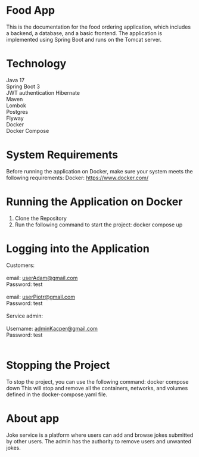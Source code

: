 # Food App
This is the documentation for the food ordering application, which includes a backend, a database, and a basic frontend. The application is implemented 
using Spring Boot and runs on the Tomcat server.
# Technology
Java 17<br>
Spring Boot 3<br>
JWT authentication
Hibernate<br>
Maven<br>
Lombok<br>
Postgres<br>
Flyway<br>
Docker<br>
Docker Compose<br>
# System Requirements
Before running the application on Docker, make sure your system meets the following requirements:
Docker: https://www.docker.com/
# Running the Application on Docker
1. Clone the Repository<br>
2. Run the following command to start the project: docker compose up 
   
# Logging into the Application

Customers:<br><br>
email: userAdam@gmail.com <br>
Password: test <br><br>
email: userPiotr@gmail.com <br>
Password: test <br><br>
Service admin:<br><br>
Username: adminKacper@gmail.com <br>
Password: test <br><br>

# Stopping the Project
To stop the project, you can use the following command: docker compose down
This will stop and remove all the containers, networks, and volumes defined in the docker-compose.yaml file.

# About app
Joke service is a platform where users can add and browse jokes submitted by other users. The admin has the authority to remove users and unwanted jokes.



